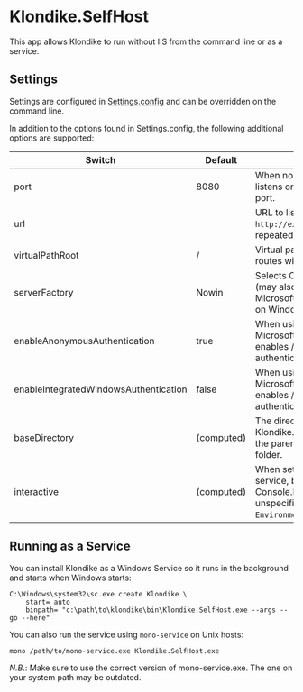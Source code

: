 # Klondike.SelfHost

This app allows Klondike to run without IIS from the command line or as a service.

## Settings

Settings are configured in [Settings.config](../Klondike.WebHost/Settings.config) and can be overridden on the command line.

In addition to the options found in Settings.config, the following additional options are supported:

Switch                                | Default    | Description
------------------------------------- | ---------- | -----------
port                                  | 8080       | When no url(s) are specified, listens on all interface on this tcp port.
url                                   |            | URL to listen on, e.g. `http://example.com/` (may be repeated for multiple bindings).
virtualPathRoot                       | /          | Virtual path root to prefix all routes with.
serverFactory                         | Nowin      | Selects OWIN server factory (may also use Microsoft.Owin.Host.HttpListener on Windows).
enableAnonymousAuthentication         | true       | When using Microsoft.Owin.Host.HttpListener, enables / disables Anonymous authentication.
enableIntegratedWindowsAuthentication | false      | When using Microsoft.Owin.Host.HttpListener, enables / disables Windows authentication.
baseDirectory                         | (computed) | The directory where Klondike.SelfHost.exe resides, or the parent of `bin` when in a bin folder.
interactive                           | (computed) | When set to true, don't run as a service, block on Console.ReadLine. When unspecified, uses `Environment.UserInteractive`.

## Running as a Service

You can install Klondike as a Windows Service so it runs in the background and starts when Windows starts:

```
C:\Windows\system32\sc.exe create Klondike \
    start= auto
    binpath= "c:\path\to\klondike\bin\Klondike.SelfHost.exe --args --go --here"
```

You can also run the service using `mono-service` on Unix hosts:

```
mono /path/to/mono-service.exe Klondike.SelfHost.exe
```

*N.B.*: Make sure to use the correct version of mono-service.exe. The one on your system path may be outdated.
